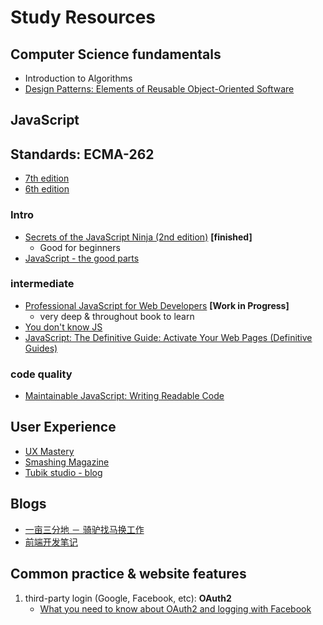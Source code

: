 # Study Resources

## Computer Science fundamentals
- Introduction to Algorithms
- [Design Patterns: Elements of Reusable Object-Oriented Software](https://www.amazon.com/gp/product/0201633612)

## JavaScript

## Standards: ECMA-262
- [7th edition](http://www.ecma-international.org/ecma-262/7.0/#)
- [6th edition](http://www.ecma-international.org/ecma-262/6.0/)

### Intro
- [Secrets of the JavaScript Ninja (2nd edition)](https://www.amazon.com/Secrets-JavaScript-Ninja-John-Resig/dp/1617292850) **[finished]**
  - Good for beginners
- [JavaScript - the good parts]()

### intermediate
- [Professional JavaScript for Web Developers](https://www.amazon.com/gp/product/1118026691) **[Work in Progress]**
  - very deep & throughout book to learn
- [You don't know JS](https://github.com/getify/You-Dont-Know-JS/blob/master/types%20&%20grammar/README.md#you-dont-know-js-types--grammar)
- [JavaScript: The Definitive Guide: Activate Your Web Pages (Definitive Guides)](https://www.amazon.com/gp/product/0596805527)

### code quality
- [Maintainable JavaScript: Writing Readable Code](https://www.amazon.com/Maintainable-JavaScript-Writing-Readable-Code/dp/1449327680)

## User Experience
- [UX Mastery](http://uxmastery.com/)
- [Smashing Magazine](https://www.smashingmagazine.com)
- [Tubik studio - blog](https://tubikstudio.com/the-ultimate-guide-to-creating-a-mobile-application/)

## Blogs
- [一亩三分地 － 骑驴找马换工作](http://www.1point3acres.com/bbs/forum.php?mod=viewthread&tid=184542&extra=page%3D1%26filter%3Dsortid%26sortid%3D192%26sortid%3D192)
- [前端开发笔记](https://www.gitbook.com/book/li-xinyang/frontend-notebook/details)

## Common practice & website features
1. third-party login (Google, Facebook, etc): **OAuth2**
    - [What you need to know about OAuth2 and logging with Facebook](https://www.smashingmagazine.com/2017/05/oauth2-logging-in-facebook/)
